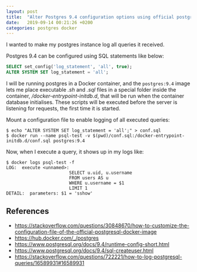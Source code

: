 ```yaml
---
layout: post
title:  "Alter Postgres 9.4 configuration options using official postgres docker image"
date:   2019-09-14 00:21:26 +0200
categories: postgres docker
---
```


I wanted to make my postgres instance log all queries it received.

Postgres 9.4 can be configured using SQL statements like below:

```sql
SELECT set_config('log_statement', 'all', true);
ALTER SYSTEM SET log_statement = 'all';
```

I will be running postgres in a Docker container, and the `postgres:9.4` image
lets me place executable *.sh* and *.sql* files in a special folder inside
the container, */docker-entrypoint-initdb.d*, that will be run when the
container database initialises. These scripts will be executed before the
server is listening for requests, the first time it is started.

Mount a configuration file to enable logging of all executed queries:

```terminal
$ echo "ALTER SYSTEM SET log_statement = 'all';" > conf.sql
$ docker run --name psql-test -v $(pwd)/conf.sql:/docker-entrypoint-initdb.d/conf.sql postgres:9.4
```

Now, when I execute a query, it shows up in my logs like:

```terminal
$ docker logs psql-test -f
LOG:  execute <unnamed>:
                        SELECT u.uid, u.username
                        FROM users AS u
                        WHERE u.username = $1
                        LIMIT 1
DETAIL:  parameters: $1 = 'sshow'
```

## References
- https://stackoverflow.com/questions/30848670/how-to-customize-the-configuration-file-of-the-official-postgresql-docker-image
- https://hub.docker.com/_/postgres
- https://www.postgresql.org/docs/9.4/runtime-config-short.html
- https://www.postgresql.org/docs/9.4/sql-createuser.html
- https://stackoverflow.com/questions/722221/how-to-log-postgresql-queries/16589931#16589931

